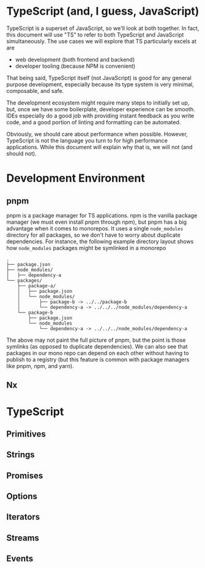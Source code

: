 # TypeScript (and, I guess, JavaScript)

TypeScript is a superset of JavaScript, so we'll look at both together. In fact, this document will use "TS" to refer to both TypeScript and JavaScript simultaneously. The use cases we will explore that TS particularly excels at are

- web development (both frontend and backend)
- developer tooling (because NPM is convenient)

That being said, TypeScript itself (not JavaScript) is good for any general purpose development, especially because its type system is very minimal, composable, and safe.

The development ecosystem might require many steps to initially set up, but, once we have some boilerplate, developer experience can be smooth. IDEs especially do a good job with providing instant feedback as you write code, and a good portion of linting and formatting can be automated.

Obviously, we should care about performance when possible. However, TypeScript is not the language you turn to for high performance applications. While this document will explain why that is, we will not (and should not).

# Development Environment

## pnpm

pnpm is a package manager for TS applications. npm is the vanilla package manager (we must even install pnpm through npm), but pnpm has a big advantage when it comes to monorepos. It uses a single `node_modules` directory for all packages, so we don't have to worry about duplicate dependencies. For instance, the following example directory layout shows how `node_modules` packages might be symlinked in a monorepo

```
.
├── package.json
├── node_modules/
│   ├── dependency-a
└── packages/
    ├── package-a/
    │   ├── package.json
    │   └── node_modules/
    │       ├── package-b -> ../../package-b
    │       └── dependency-a -> ../../../node_modules/dependency-a
    └── package-b
        ├── package.json
        └── node_modules
            └── dependency-a -> ../../../node_modules/dependency-a
```

The above may not paint the full picture of pnpm, but the point is those symlinks (as opposed to duplicate dependencies). We can also see that packages in our mono repo can depend on each other without having to publish to a registry (but this feature is common with package managers like pnpm, npm, and yarn).

## Nx

# TypeScript

## Primitives

## Strings

## Promises

## Options

## Iterators

## Streams

## Events
